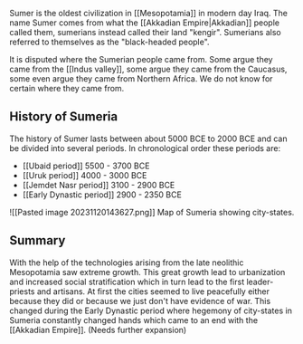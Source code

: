 Sumer is the oldest civilization in [[Mesopotamia]] in modern day Iraq. The name Sumer comes from what the [[Akkadian Empire|Akkadian]] people called them, sumerians instead called their land "kengir". Sumerians also referred to themselves as the "black-headed people". 

It is disputed where the Sumerian people came from. Some argue they came from the [[Indus valley]], some argue they came from the Caucasus, some even argue they came from Northern Africa. We do not know for certain where they came from.

## History of Sumeria

The history of Sumer lasts between about 5000 BCE to 2000 BCE and can be divided into several periods. In chronological order these periods are:

- [[Ubaid period]]  5500 - 3700 BCE
- [[Uruk period]] 4000 - 3000 BCE
- [[Jemdet Nasr period]] 3100 - 2900 BCE
- [[Early Dynastic period]] 2900 - 2350 BCE

![[Pasted image 20231120143627.png]] Map of Sumeria showing city-states.

## Summary
With the help of the technologies arising from the late neolithic Mesopotamia saw extreme growth. This great growth lead to urbanization and increased social stratification which in turn lead to the first leader-priests and artisans. At first the cities seemed to live peacefully either because they did or because we just don't have evidence of war. This changed during the Early Dynastic period where hegemony of city-states in Sumeria constantly changed hands which came to an end with the [[Akkadian Empire]]. (Needs further expansion)